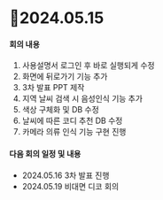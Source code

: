# 📄2024.05.15

#### 회의 내용
1. 사용설명서 로그인 후 바로 실행되게 수정
2. 화면에 뒤로가기 기능 추가
3. 3차 발표 PPT 제작
4. 지역 날씨 검색 시 음성인식 기능 추가
5. 색상 구체화 및 DB 수정
6. 날씨에 따른 코디 추천 DB 수정
7. 카메라 의류 인식 기능 구현 진행

#### 다음 회의 일정 및 내용
- 2024.05.16 3차 발표 진행
- 2024.05.19 비대면 디코 회의
